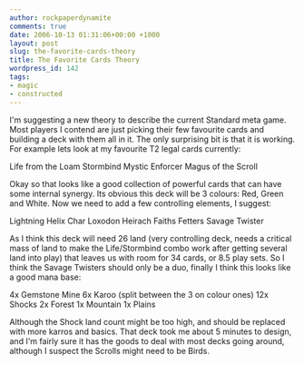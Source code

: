 ```yaml
---
author: rockpaperdynamite
comments: true
date: 2006-10-13 01:31:06+00:00 +1000
layout: post
slug: the-favorite-cards-theory
title: The Favorite Cards Theory
wordpress_id: 142
tags:
- magic
- constructed
---
```


I'm suggesting a new theory to describe the current Standard meta game. Most players I contend are just picking their few favourite cards and building a deck with them all in it. The only surprising bit is that it is working. For example lets look at my favourite T2 legal cards currently:

Life from the Loam
Stormbind
Mystic Enforcer
Magus of the Scroll<!-- more -->

Okay so that looks like a good collection of powerful cards that can have some internal synergy. Its obvious this deck will be 3 colours: Red, Green and White. Now we need to add a few controlling elements, I suggest:

Lightning Helix
Char
Loxodon Heirach
Faiths Fetters
Savage Twister

As I think this deck will need 26 land (very controlling deck, needs a critical mass of land to make the Life/Stormbind combo work after getting several land into play) that leaves us with room for 34 cards, or 8.5 play sets. So I think the Savage Twisters should only be a duo, finally I think this looks like a good mana base:

4x Gemstone Mine
6x Karoo (split between the 3 on colour ones)
12x Shocks
2x Forest
1x Mountain
1x Plains

Although the Shock land count might be too high, and should be replaced with more karros and basics. That deck took me about 5 minutes to design, and I'm fairly sure it has the goods to deal with most decks going around, although I suspect the Scrolls might need to be Birds.
